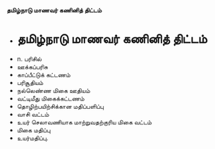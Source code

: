 **தமிழ்நாடு மாணவர் கணினித் திட்டம்**
- # தமிழ்நாடு மாணவர் கணினித் திட்டம்
- n. பரிசில்
- ஊக்கப்பரிசு
- காப்பீட்டுக் கட்டணம்
- பரிசூதியம்
- நல்லெண்ண மிகை ஊதியம்
- வட்டிமீது மிகைக்கட்டணம்
- தொழிற்பயிற்சிக்கான மதிப்பளிப்பு
- வாசி வட்டம்
- உயர் செலாவணியாக மாற்றுவதற்குரிய மிகை வட்டம்
- மிகை மதிப்பு
- உயர்மதிப்பு.

